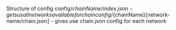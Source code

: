 
Structure of config
 config/${chainName}/index.json - gets us all networks available for chain
 config/${chainName}[network-name/chain.json] - gives use chain.json config for each network